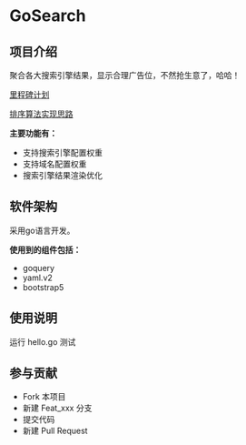 # GoSearch

## 项目介绍

聚合各大搜索引擎结果，显示合理广告位，不然抢生意了，哈哈！

[里程碑计划](note/roadmap.md)

[排序算法实现思路](note/algorithm.md)

**主要功能有：**

- 支持搜索引擎配置权重
- 支持域名配置权重
- 搜索引擎结果渲染优化


## 软件架构

采用go语言开发。

**使用到的组件包括：**

- goquery
- yaml.v2
- bootstrap5

## 使用说明

运行 hello.go 测试

## 参与贡献
- Fork 本项目
- 新建 Feat_xxx 分支
- 提交代码
- 新建 Pull Request
